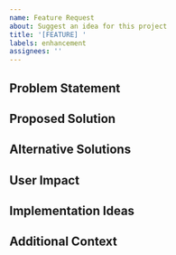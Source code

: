 ```yaml
---
name: Feature Request
about: Suggest an idea for this project
title: '[FEATURE] '
labels: enhancement
assignees: ''
---
```


## Problem Statement
<!-- A clear and concise description of what problem this feature would solve -->

## Proposed Solution
<!-- A clear and concise description of what you want to happen -->

## Alternative Solutions
<!-- A clear and concise description of any alternative solutions or features you've considered -->

## User Impact
<!-- How would this feature benefit users of the trading bot? -->

## Implementation Ideas
<!-- Any thoughts on how this could be implemented? -->

## Additional Context
<!-- Add any other context or screenshots about the feature request here --> 